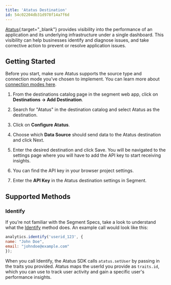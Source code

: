 ```yaml
---
title: 'Atatus Destination'
id: 54c02204db31d978f14a7f6d
---
```


[Atatus](https://www.atatus.com/){:target="_blank"} provides visibility into the performance of an application and its underlying infrastructure under a single dashboard. This visibility can help businesses identify and diagnose issues, and take corrective action to prevent or resolve application issues.

## Getting Started
Before you start, make sure Atatus supports the source type and connection mode you’ve chosen to implement. You can learn more about [connection modes here](/docs/connections/destinations/#connection-modes).

1. From the destinations catalog page in the segment web app, click on **Destinations -> Add Destination**.
2. Search for "Atatus" in the destination catalog and select Atatus as the destination.
3. Click on **Configure Atatus**.
4. Choose which **Data Source** should send data to the Atatus destination and click Next.

5. Enter the desired destination and click Save. You will be navigated to the settings page where you will have to add the API key to start receiving insights.
6. You can find the API key in your browser project settings.
7. Enter the **API Key** in the Atatus destination settings in Segment.

## Supported Methods

### Identify

If you’re not familiar with the Segment Specs, take a look to understand what the [Identify](/docs/connections/spec/identify/) method does. An example call would look like this:

```javascript
analytics.identify('userid_123', {
name: "John Doe",
email: "johndoe@example.com"
});
```

When you call Identify, the Atatus SDK calls `atatus.setUser` by passing in the traits you provided. Atatus maps the userId you provide as `traits.id`, which you can use to track user activity and gain a specific user's performance insights.

